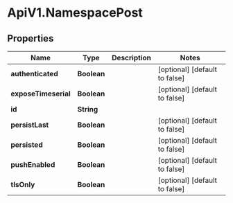 # ApiV1.NamespacePost

## Properties

Name | Type | Description | Notes
------------ | ------------- | ------------- | -------------
**authenticated** | **Boolean** |  | [optional] [default to false]
**exposeTimeserial** | **Boolean** |  | [optional] [default to false]
**id** | **String** |  | 
**persistLast** | **Boolean** |  | [optional] [default to false]
**persisted** | **Boolean** |  | [optional] [default to false]
**pushEnabled** | **Boolean** |  | [optional] [default to false]
**tlsOnly** | **Boolean** |  | [optional] [default to false]


